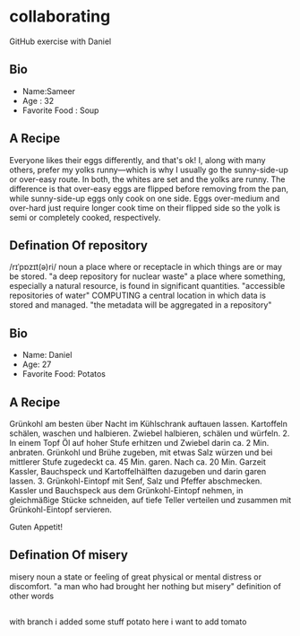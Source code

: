 # collaborating
GitHub exercise with Daniel

## Bio

- Name:Sameer
- Age : 32
- Favorite Food : Soup

## A Recipe
 Everyone likes their eggs differently, and that's ok! I, along with many others, prefer my yolks runny—which is why I usually go the sunny-side-up or over-easy route. In both, the whites are set and the yolks are runny. The difference is that over-easy eggs are flipped before removing from the pan, while sunny-side-up eggs only cook on one side. Eggs over-medium and over-hard just require longer cook time on their flipped side so the yolk is semi or completely cooked, respectively. 


 ## Defination Of repository
/rɪˈpɒzɪt(ə)ri/
noun
a place where or receptacle in which things are or may be stored.
"a deep repository for nuclear waste"
a place where something, especially a natural resource, is found in significant quantities.
"accessible repositories of water"
COMPUTING
a central location in which data is stored and managed.
"the metadata will be aggregated in a repository"



## Bio

- Name: Daniel
- Age: 27
- Favorite Food: Potatos

## A Recipe 

Grünkohl am besten über Nacht im Kühlschrank auftauen lassen. Kartoffeln schälen, waschen und halbieren. Zwiebel halbieren, schälen und würfeln.
2.
In einem Topf Öl auf hoher Stufe erhitzen und Zwiebel darin ca. 2 Min. anbraten. Grünkohl und Brühe zugeben, mit etwas Salz würzen und bei mittlerer Stufe zugedeckt ca. 45 Min. garen. Nach ca. 20 Min. Garzeit Kassler, Bauchspeck und Kartoffelhälften dazugeben und darin garen lassen.
3.
Grünkohl-Eintopf mit Senf, Salz und Pfeffer abschmecken. Kassler und Bauchspeck aus dem Grünkohl-Eintopf nehmen, in gleichmäßige Stücke schneiden, auf tiefe Teller verteilen und zusammen mit Grünkohl-Eintopf servieren.

Guten Appetit!

## Defination Of misery

misery
noun
a state or feeling of great physical or mental distress or discomfort.
"a man who had brought her nothing but misery"
definition of other words



##

with branch i added some stuff potato 
here i want to add tomato